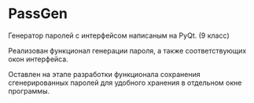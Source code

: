 # PassGen
Генератор паролей с интерфейсом написаным на PyQt. (9 класс)

Реализован функционал генерации пароля, а также соответствующих окон интерфейса. 

Оставлен на этапе разработки функционала сохранения сгенерированных паролей для удобного хранения в отдельном окне программы.
